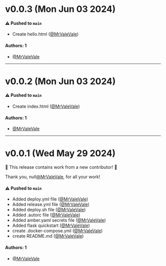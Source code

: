 # v0.0.3 (Mon Jun 03 2024)

#### ⚠️ Pushed to `main`

- Create hello.html ([@MrValeVale](https://github.com/MrValeVale))

#### Authors: 1

- [@MrValeVale](https://github.com/MrValeVale)

---

# v0.0.2 (Mon Jun 03 2024)

#### ⚠️ Pushed to `main`

- Create index.html ([@MrValeVale](https://github.com/MrValeVale))

#### Authors: 1

- [@MrValeVale](https://github.com/MrValeVale)

---

# v0.0.1 (Wed May 29 2024)

:tada: This release contains work from a new contributor! :tada:

Thank you, null[@MrValeVale](https://github.com/MrValeVale), for all your work!

#### ⚠️ Pushed to `main`

- Added deploy.yml file ([@MrValeVale](https://github.com/MrValeVale))
- Added release.yml file ([@MrValeVale](https://github.com/MrValeVale))
- Added deploy.sh file ([@MrValeVale](https://github.com/MrValeVale))
- Added .autorc file ([@MrValeVale](https://github.com/MrValeVale))
- Added amber.yaml secrets file ([@MrValeVale](https://github.com/MrValeVale))
- Added flask quickstart ([@MrValeVale](https://github.com/MrValeVale))
- create .docker-compose.yml ([@MrValeVale](https://github.com/MrValeVale))
- create README.md ([@MrValeVale](https://github.com/MrValeVale))

#### Authors: 1

- [@MrValeVale](https://github.com/MrValeVale)
